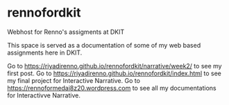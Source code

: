 # rennofordkit
Webhost for Renno's assigments at DKIT

This space is served as a documentation of some of my web based assignments here in DKIT.

Go to https://riyadirenno.github.io/rennofordkit/narrative/week2/ to see my first post.
Go to https://riyadirenno.github.io/rennofordkit/index.html to see my final project for Interactive Narrative.
Go to https://rennoformedai8z20.wordpress.com to see all my documentations for Interactivve Narrative.
